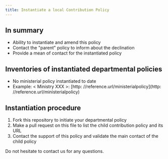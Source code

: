 ```yaml
---
title: Instantiate a local Contribution Policy
---
```


## In summary

* Ability to instantiate and amend this policy
* Contact the "parent" policy to inform about the declination
* Provide a mean of contact for the instantiated policy

## Inventories of instantiated departmental policies

* No ministerial policy instantiated to date
* Example: < Ministry XXX >: [http: //reference.url/ministerialpolicy](http: //reference.url/ministerialpolicy)
 
## Instantiation procedure
 
1. Fork this repository to initiate your departmental policy
2. Make a pull request on this file to list the child contribution policy and its URL
3. Contact the support of this policy and validate the main contact of the child policy
 
Do not hesitate to contact us for any questions.
